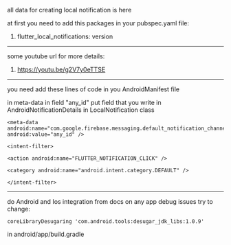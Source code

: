 all data for creating local notification is here

at first you need to add this packages in your pubspec.yaml file:

1. flutter_local_notifications: version

----
some youtube url for more details:

1. https://youtu.be/g2V7y0eTTSE

----

you need add these lines of code in you AndroidManifest file

in meta-data in field "any_id" put field that you write in AndroidNotificationDetails in
LocalNotification class

    <meta-data android:name="com.google.firebase.messaging.default_notification_channel_id"
    android:value="any_id" />

    <intent-filter>

    <action android:name="FLUTTER_NOTIFICATION_CLICK" />

    <category android:name="android.intent.category.DEFAULT" />

    </intent-filter>

----
do Android and Ios integration from docs
on any app debug issues try to change:

    coreLibraryDesugaring 'com.android.tools:desugar_jdk_libs:1.0.9'

in android/app/build.gradle